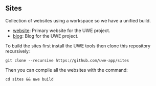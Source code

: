 ## Sites

Collection of websites using a workspace so we have a unified build.

* [website][]: Primary website for the UWE project.
* [blog][]: Blog for the UWE project.

To build the sites first install the UWE tools then clone this repository recursively:

```
git clone --recursive https://github.com/uwe-app/sites
```

Then you can compile all the websites with the command:

```
cd sites && uwe build
```

[website]: https://github.com/uwe-app/website
[blog]: https://github.com/uwe-app/blog
